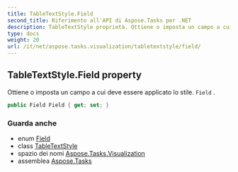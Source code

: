 ```yaml
---
title: TableTextStyle.Field
second_title: Riferimento all'API di Aspose.Tasks per .NET
description: TableTextStyle proprietà. Ottiene o imposta un campo a cui deve essere applicato lo stile. Field .
type: docs
weight: 20
url: /it/net/aspose.tasks.visualization/tabletextstyle/field/
---
```

## TableTextStyle.Field property

Ottiene o imposta un campo a cui deve essere applicato lo stile. `Field` .

```csharp
public Field Field { get; set; }
```

### Guarda anche

* enum [Field](../../../aspose.tasks/field/)
* class [TableTextStyle](../)
* spazio dei nomi [Aspose.Tasks.Visualization](../../tabletextstyle/)
* assemblea [Aspose.Tasks](../../../)


